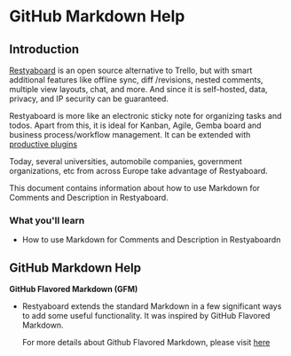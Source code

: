 # GitHub Markdown Help

## Introduction

[Restyaboard](https://restya.com/board) is an open source alternative to Trello, but with smart additional features like offline sync, diff /revisions, nested comments, multiple view layouts, chat, and more. And since it is self-hosted, data, privacy, and IP security can be guaranteed.

Restyaboard is more like an electronic sticky note for organizing tasks and todos. Apart from this, it is ideal for Kanban, Agile, Gemba board and business process/workflow management. It can be extended with [productive plugins](https://restya.com/board/apps "productive plugins")

Today, several universities, automobile companies, government organizations, etc from across Europe take advantage of Restyaboard.

This document contains information about how to use Markdown for Comments and Description in Restyaboard.

### What you'll learn

*   How to use Markdown for Comments and Description in Restyaboardn

## GitHub Markdown Help

**GitHub Flavored Markdown (GFM)**

*   Restyaboard extends the standard Markdown in a few significant ways to add some useful functionality. It was inspired by GitHub Flavored Markdown.
    
    For more details about Github Flavored Markdown, please visit [here](https://help.github.com/articles/basic-writing-and-formatting-syntax/)